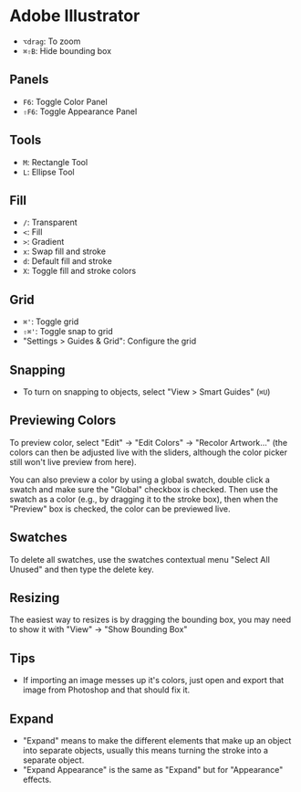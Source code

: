 # Adobe Illustrator

- `⌥drag`: To zoom
- `⌘⇧B`: Hide bounding box

## Panels

- `F6`: Toggle Color Panel
- `⇧F6`: Toggle Appearance Panel

## Tools

- `M`: Rectangle Tool
- `L`: Ellipse Tool

## Fill

- `/`: Transparent
- `<`: Fill
- `>`: Gradient
- `x`: Swap fill and stroke
- `d`: Default fill and stroke
- `X`: Toggle fill and stroke colors

## Grid

- `⌘'`: Toggle grid
- `⇧⌘'`: Toggle snap to grid
- "Settings > Guides & Grid": Configure the grid

## Snapping

- To turn on snapping to objects, select "View > Smart Guides" (`⌘U`)

## Previewing Colors

To preview color, select "Edit" -> "Edit Colors" -> "Recolor Artwork..." (the colors can then be adjusted live with the sliders, although the color picker still won't live preview from here).

You can also preview a color by using a global swatch, double click a swatch and make sure the "Global" checkbox is checked. Then use the swatch as a color (e.g., by dragging it to the stroke box), then when the "Preview" box is checked, the color can be previewed live.

## Swatches

To delete all swatches, use the swatches contextual menu "Select All Unused" and then type the delete key.

## Resizing

The easiest way to resizes is by dragging the bounding box, you may need to show it with "View" -> "Show Bounding Box"

## Tips

- If importing an image messes up it's colors, just open and export that image from Photoshop and that should fix it.

## Expand

- "Expand" means to make the different elements that make up an object into separate objects, usually this means turning the stroke into a separate object.
- "Expand Appearance" is the same as "Expand" but for "Appearance" effects.
